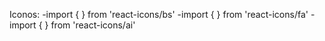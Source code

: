 Iconos: 
 -import { } from 'react-icons/bs'
 -import { } from 'react-icons/fa'
 -import { } from 'react-icons/ai'